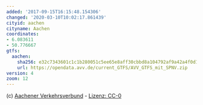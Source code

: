 ```yaml
---
added: '2017-09-15T16:15:48.154306'
changed: '2020-03-10T10:02:17.861439'
cityid: aachen
cityname: Aachen
coordinates:
- 6.083611
- 50.776667
gtfs:
  aachen:
    sha256: e32c7343601c1c1b280051c5ee65e8aff30cbbd8a104792af9a42a4f0d138ae4
    url: https://opendata.avv.de/current_GTFS/AVV_GTFS_mit_SPNV.zip
version: 4
zoom: 12
---
```


(c) [Aachener Verkehrsverbund](https://avv.de/de/) - [Lizenz: CC-0](https://opendata.avv.de/current_GTFS/lizenz_und_readme.txt)